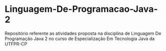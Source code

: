 # Linguagem-De-Programacao-Java-2

Repositório referente as atividades proposta na disciplina de Linguagem De Programação Java 2 no curso de Especialização Em Tecnologia Java da UTFPR-CP

